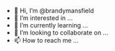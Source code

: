 - 👋 Hi, I’m @brandymansfield
- 👀 I’m interested in ...
- 🌱 I’m currently learning ...
- 💞️ I’m looking to collaborate on ...
- 📫 How to reach me ...

<!---
brandymansfield/brandymansfield is a ✨ special ✨ repository because its `README.md` (this file) appears on your GitHub profile.
You can click the Preview link to take a look at your changes.
--->
